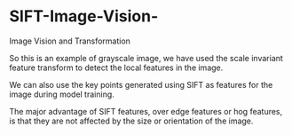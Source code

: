# SIFT-Image-Vision-
Image Vision and Transformation

So this is an example of grayscale image, we have used the scale invariant feature transform to detect the local features in the image. 

We can also use the key points generated using SIFT as features for the image during model training. 

The major advantage of SIFT features, over edge features or hog features, is that they are not affected by the size or orientation of the image.



